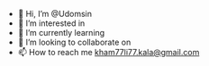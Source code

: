 - 👋 Hi, I’m @Udomsin
- 👀 I’m interested in 
- 🌱 I’m currently learning 
- 💞️ I’m looking to collaborate on 
- 📫 How to reach me   kham77li77.kala@gmail.com

<!---
Udomsink/Udomsink is a ✨ special ✨ repository because its `README.md` (this file) appears on your GitHub profile.
You can click the Preview link to take a look at your changes.
--->
